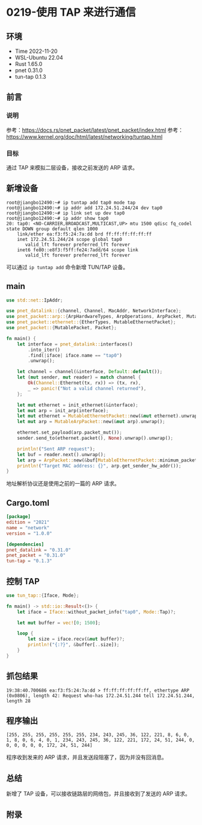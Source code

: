 # 0219-使用 TAP 来进行通信

## 环境

- Time 2022-11-20
- WSL-Ubuntu 22.04
- Rust 1.65.0
- pnet 0.31.0
- tun-tap 0.1.3

## 前言

### 说明

参考：<https://docs.rs/pnet_packet/latest/pnet_packet/index.html>
参考：<https://www.kernel.org/doc/html/latest/networking/tuntap.html>

### 目标

通过 TAP 来模拟二层设备，接收之前发送的 ARP 请求。

## 新增设备

```text
root@jiangbo12490:~# ip tuntap add tap0 mode tap
root@jiangbo12490:~# ip addr add 172.24.51.244/24 dev tap0
root@jiangbo12490:~# ip link set up dev tap0
root@jiangbo12490:~# ip addr show tap0
20: tap0: <NO-CARRIER,BROADCAST,MULTICAST,UP> mtu 1500 qdisc fq_codel state DOWN group default qlen 1000
    link/ether ea:f3:f5:24:7a:dd brd ff:ff:ff:ff:ff:ff
    inet 172.24.51.244/24 scope global tap0
       valid_lft forever preferred_lft forever
    inet6 fe80::e8f3:f5ff:fe24:7add/64 scope link
       valid_lft forever preferred_lft forever
```

可以通过 `ip tuntap add` 命令新增 TUN/TAP 设备。

## main

```Rust
use std::net::IpAddr;

use pnet_datalink::{channel, Channel, MacAddr, NetworkInterface};
use pnet_packet::arp::{ArpHardwareTypes, ArpOperations, ArpPacket, MutableArpPacket};
use pnet_packet::ethernet::{EtherTypes, MutableEthernetPacket};
use pnet_packet::{MutablePacket, Packet};

fn main() {
    let interface = pnet_datalink::interfaces()
        .into_iter()
        .find(|iface| iface.name == "tap0")
        .unwrap();

    let channel = channel(&interface, Default::default());
    let (mut sender, mut reader) = match channel {
        Ok(Channel::Ethernet(tx, rx)) => (tx, rx),
        _ => panic!("Not a valid channel returned"),
    };

    let mut ethernet = init_ethernet(&interface);
    let mut arp = init_arp(interface);
    let mut ethernet = MutableEthernetPacket::new(&mut ethernet).unwrap();
    let mut arp = MutableArpPacket::new(&mut arp).unwrap();

    ethernet.set_payload(arp.packet_mut());
    sender.send_to(ethernet.packet(), None).unwrap().unwrap();

    println!("Sent ARP request");
    let buf = reader.next().unwrap();
    let arp = ArpPacket::new(&buf[MutableEthernetPacket::minimum_packet_size()..]).unwrap();
    println!("Target MAC address: {}", arp.get_sender_hw_addr());
}
```

地址解析协议还是使用之前的一篇的 ARP 请求。

## Cargo.toml

```toml
[package]
edition = "2021"
name = "network"
version = "1.0.0"

[dependencies]
pnet_datalink = "0.31.0"
pnet_packet = "0.31.0"
tun-tap = "0.1.3"
```

## 控制 TAP

```Rust
use tun_tap::{Iface, Mode};

fn main() -> std::io::Result<()> {
    let iface = Iface::without_packet_info("tap0", Mode::Tap)?;

    let mut buffer = vec![0; 1500];

    loop {
        let size = iface.recv(&mut buffer)?;
        println!("{:?}", &buffer[..size]);
    }
}
```

## 抓包结果

```text
19:38:40.700686 ea:f3:f5:24:7a:dd > ff:ff:ff:ff:ff:ff, ethertype ARP (0x0806), length 42: Request who-has 172.24.51.244 tell 172.24.51.244, length 28
```

## 程序输出

```text
[255, 255, 255, 255, 255, 255, 234, 243, 245, 36, 122, 221, 8, 6, 0, 1, 8, 0, 6, 4, 0, 1, 234, 243, 245, 36, 122, 221, 172, 24, 51, 244, 0, 0, 0, 0, 0, 0, 172, 24, 51, 244]
```

程序收到发来的 ARP 请求，并且发送段阻塞了，因为并没有回消息。

## 总结

新增了 TAP 设备，可以接收链路层的网络包，并且接收到了发送的 ARP 请求。

## 附录

